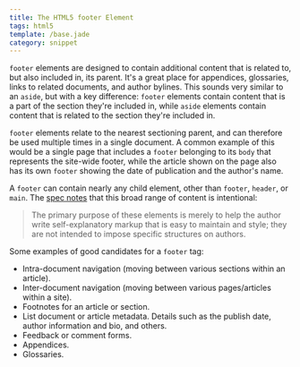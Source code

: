 ```yaml
---
title: The HTML5 footer Element
tags: html5
template: /base.jade
category: snippet
---
```


`footer` elements are designed to contain additional content that is related to, but also included in, its parent. It's a great place for appendices, glossaries, links to related documents, and author bylines. This sounds very similar to an `aside`, but with a key difference: `footer` elements contain content that is a part of the section they're included in, while `aside` elements contain content that is related to the section they're included in.

`footer` elements relate to the nearest sectioning parent, and can therefore be used multiple times in a single document. A common example of this would be a single page that includes a `footer` belonging to its `body` that represents the site-wide footer, while the article shown on the page also has its own `footer` showing the date of publication and the author's name.

A `footer` can contain nearly any child element, other than `footer`, `header`, or `main`. The [spec notes](http://www.w3.org/TR/html5/sections.html#the-footer-element) that this broad range of content is intentional:

> The primary purpose of these elements is merely to help the author write self-explanatory markup that is easy to maintain and style; they are not intended to impose specific structures on authors.

Some examples of good candidates for a `footer` tag:

* Intra-document navigation (moving between various sections within an article).
* Inter-document navigation (moving between various pages/articles within a site).
* Footnotes for an article or section.
* List document or article metadata. Details such as the publish date, author information and bio, and others.
* Feedback or comment forms.
* Appendices.
* Glossaries.
